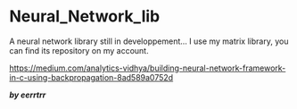 # Neural_Network_lib

A neural network library still in developpement...
I use my matrix library, you can find its repository on my account.


https://medium.com/analytics-vidhya/building-neural-network-framework-in-c-using-backpropagation-8ad589a0752d

***by eerrtrr***
